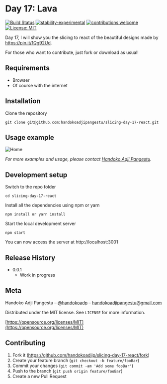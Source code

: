 # Day 17: Lava

[![Build Status](https://travis-ci.org/dwyl/esta.svg?branch=master)](https://github.com/handokoadjip/slicing-day-17-react)
[![stability-experimental](https://img.shields.io/badge/stability-experimental-orange.svg)](https://github.com/handokoadjip/slicing-day-17-react)
[![contributions welcome](https://img.shields.io/badge/contributions-welcome-brightgreen.svg?style=flat)](https://github.com/handokoadjip/slicing-day-17-react/fork)
[![License: MIT](https://img.shields.io/badge/License-MIT-yellow.svg)](https://opensource.org/licenses/MIT)

Day 17, I will show you the slicing to react of the beautiful designs made by https://pin.it/1Qg92Ud.

For those who want to contribute, just fork or download as usual!

## Requirements

- Browser
- Of course with the internet

## Installation

Clone the repository

    git clone git@github.com:handokoadjipangestu/slicing-day-17-react.git

## Usage example

![Home](https://bebaskripsi.000webhostapp.com/slicing-day-17/home.png)

_For more examples and usage, please contact [Handoko Adji Pangestu](https://www.instagram.com/handokoadp/)._

## Development setup

Switch to the repo folder

    cd slicing-day-17-react

Install all the dependencies using npm or yarn

    npm install or yarn install

Start the local development server

    npm start

You can now access the server at http://localhost:3001

## Release History

- 0.0.1
  - Work in progress

## Meta

Handoko Adji Pangestu – [@handokoadp](https://www.instagram.com/handokoadp/) – handokoadjipangestu@gmail.com

Distributed under the MIT license. See `LICENSE` for more information.

[https://opensource.org/licenses/MIT](https://opensource.org/licenses/MIT)

## Contributing

1. Fork it (<https://github.com/handokoadjip/slicing-day-17-react/fork>)
2. Create your feature branch (`git checkout -b feature/fooBar`)
3. Commit your changes (`git commit -am 'Add some fooBar'`)
4. Push to the branch (`git push origin feature/fooBar`)
5. Create a new Pull Request
